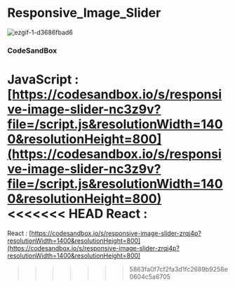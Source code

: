 # Responsive_Image_Slider

![ezgif-1-d3686fbad6](https://github.com/MontaKr/Site/assets/115155803/32fdfc58-ff9f-45e8-81a2-803cbb7f431e)

### CodeSandBox
JavaScript : [https://codesandbox.io/s/responsive-image-slider-nc3z9v?file=/script.js&resolutionWidth=1400&resolutionHeight=800](https://codesandbox.io/s/responsive-image-slider-nc3z9v?file=/script.js&resolutionWidth=1400&resolutionHeight=800) \
<<<<<<< HEAD
React : []()
=======
React : [https://codesandbox.io/s/responsive-image-slider-zrqj4p?resolutionWidth=1400&resolutionHeight=800](https://codesandbox.io/s/responsive-image-slider-zrqj4p?resolutionWidth=1400&resolutionHeight=800)
>>>>>>> 5863fa0f7cf2fa3d1fc2689b9258e0604c5a6705
